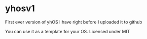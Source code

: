# yhosv1
First ever version of yhOS I have right before I uploaded it to github

You can use it as a template for your OS. Licensed under MIT
